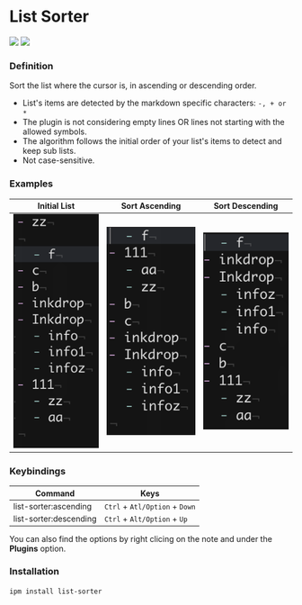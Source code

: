 # List Sorter
![](https://inkdrop-plugin-badge.vercel.app/api/version/list-sorter)
![](https://inkdrop-plugin-badge.vercel.app/api/downloads/list-sorter)

### Definition

Sort the list where the cursor is, in ascending or descending order.

- List's items are detected by the markdown specific characters:  ```-, + or *```
- The plugin is not considering empty lines OR lines not starting with the allowed symbols.
- The algorithm follows the initial order of your list's items to detect and keep sub lists.
- Not case-sensitive.

### Examples
| Initial List                                                                                           | Sort Ascending                                                                                     | Sort Descending                                                                                     |
| ------------------------------------------------------------------------------------------------------ | -------------------------------------------------------------------------------------------------- | --------------------------------------------------------------------------------------------------- |
| ![Screenshot](https://raw.githubusercontent.com/ezLimon/inkdrop_list-sorter/master/images/initial.png) | ![Screenshot](https://raw.githubusercontent.com/ezLimon/inkdrop_list-sorter/master/images/asc.png) | ![Screenshot](https://raw.githubusercontent.com/ezLimon/inkdrop_list-sorter/master/images/desc.png) | 


### Keybindings
| Command                | Keys                                       |
| ---------------------- | ------------------------------------------ |
| list-sorter:ascending  | ```Ctrl``` + ```Atl/Option``` + ```Down``` |
| list-sorter:descending | ```Ctrl``` + ```Alt/Option``` + ```Up```   |

You can also find the options by right clicing on the note and under the **Plugins** option.

### Installation
```
ipm install list-sorter
```
